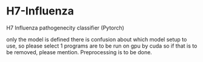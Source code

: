 # H7-Influenza
 H7 Influenza pathogenecity classifier (Pytorch)

only the model is defined
there is confusion about which model setup to use, so please select 1
programs are to be run on gpu by cuda so if that is to be removed, please mention.
Preprocessing is to be done.
